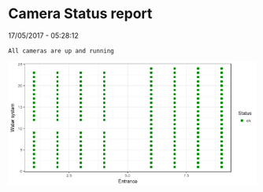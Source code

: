 Camera Status report
================
17/05/2017 - 05:28:12

    All cameras are up and running

![](camreport_files/figure-markdown_github/unnamed-chunk-2-1.png)
